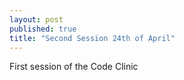 ```yaml
---
layout: post
published: true
title: "Second Session 24th of April"
---
```


First session of the Code Clinic
